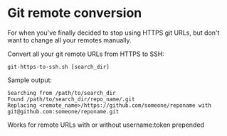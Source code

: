 # Git remote conversion

For when you've finally decided to stop using HTTPS git URLs, but don't want to change all your remotes manually.

Convert all your git remote URLs from HTTPS to SSH:
```shell script
git-https-to-ssh.sh [search_dir]
```

Sample output:

```text
Searching from /path/to/search_dir
Found /path/to/search_dir/repo_name/.git
Replacing <remote_name>/https://github.com/someone/reponame with git@github.com:someone/reponame.git

```

Works for remote URLs with or without username:token prepended

